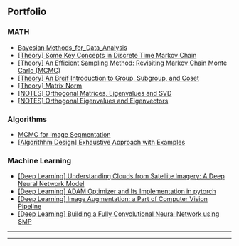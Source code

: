 ## Portfolio
<!---
---
### Category Name 1 

[Project 1 Title](/sample_page)
<img src="images/dummy_thumbnail.jpg?raw=true"/>

---
[Project 2 Title](/pdf/sample_presentation.pdf)
<img src="images/dummy_thumbnail.jpg?raw=true"/>

---
[Project 3 Title](http://example.com/)
<img src="images/dummy_thumbnail.jpg?raw=true"/>

---
--->

### MATH
<!---
- [Project 2 Title](http://example.com/)
- [SLAM2D](https://lkforward.github.io/SLAM2D)
--->
- [Bayesian Methods_for_Data_Analysis](/posts/Bayesian_methods_for_data_ana)
- [[Theory] Some Key Concepts in Discrete Time Markov Chain](/posts/MCMC/part1_Markov_chain_theory.html)
- [[Theory] An Efficient Sampling Method: Revisiting Markov Chain Monte Carlo (MCMC)](/posts/MCMC/part2_MCMC_algo.html)
- [[Theory] An Breif Introduction to Group, Subgroup, and Coset](/posts/math4ml/01112020_Group_theory.html)
- [[Theory] Matrix Norm](/posts/math4ml/[Art]20200701_matrix_norm.html)
- [[NOTES] Orthogonal Matrices, Eigenvalues and SVD](/posts/math4ml/1007_orthogonal_matrices_SVD.pdf)
- [[NOTES] Orthogonal Eigenvalues and Eigenvectors](/posts/math4ml/1009_eigenvalues.pdf)

### Algorithms
<!---
- [Project 2 Title](http://example.com/)
- [SLAM2D](https://lkforward.github.io/SLAM2D)
--->
- [MCMC for Image Segmentation](/posts/MCMC/01052020_mcmc_segmentation.html)
- [[Algorithhm Design] Exhaustive Approach with Examples](/posts/algorithm/20200112_exaustive_methods.html)

### Machine Learning
<!---
- [Project 2 Title](http://example.com/)
- [SLAM2D](https://lkforward.github.io/SLAM2D)
--->
- [[Deep Learning] Understanding Clouds from Satellite Imagery: A Deep Neural Network Model](/posts/cloud_prj/12292019_Understand_cloud.html)
- [[Deep Learning] ADAM Optimizer and Its Implementation in pytorch](/posts/cloud_prj/[ART]20200628_optimizer_in_pytorch.html)
- [[Deep Learning] Image Augmentation: a Part of Computer Vision Pipeline](/posts/cloud_prj/[Art]20200710_augmentation_with_unit_test.html)
- [[Deep Learning] Building a Fully Convolutional Neural Network using SMP](/posts/cloud_prj/[Art]20200426_cnn_single_sample_test.html)

---




---
<!-- Remove above link if you don't want to attibute -->
